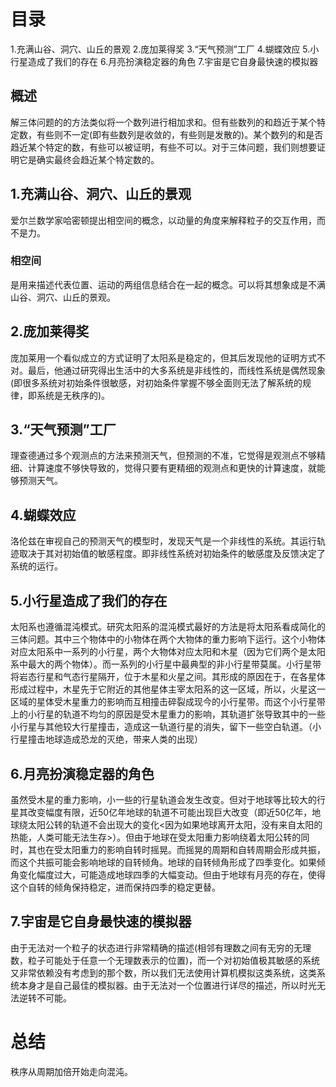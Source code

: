 # 目录
1.充满山谷、洞穴、山丘的景观
2.庞加莱得奖
3.“天气预测”工厂
4.蝴蝶效应
5.小行星造成了我们的存在
6.月亮扮演稳定器的角色
7.宇宙是它自身最快速的模拟器

## 概述
解三体问题的的方法类似将一个数列进行相加求和。但有些数列的和趋近于某个特定数，有些则不一定(即有些数列是收敛的，有些则是发散的)。某个数列的和是否趋近某个特定的数，有些可以被证明，有些不可以。对于三体问题，我们则想要证明它是确实最终会趋近某个特定数的。

## 1.充满山谷、洞穴、山丘的景观
爱尔兰数学家哈密顿提出相空间的概念，以动量的角度来解释粒子的交互作用，而不是力。

### 相空间
是用来描述代表位置、运动的两组信息结合在一起的概念。可以将其想象成是不满山谷、洞穴、山丘的景观。

## 2.庞加莱得奖
庞加莱用一个看似成立的方式证明了太阳系是稳定的，但其后发现他的证明方式不对。最后，他通过研究得出生活中的大多系统是非线性的，而线性系统是偶然现象(即很多系统对初始条件很敏感，对初始条件掌握不够全面则无法了解系统的规律，即系统是无秩序的)。

## 3.“天气预测”工厂
理查德通过多个观测点的方法来预测天气，但预测的不准，它觉得是观测点不够精细、计算速度不够快导致的，觉得只要有更精细的观测点和更快的计算速度，就能够预测天气。

## 4.蝴蝶效应
洛伦兹在审视自己的预测天气的模型时，发现天气是一个非线性的系统。其运行轨迹取决于其对初始值的敏感程度。即非线性系统对初始条件的敏感度及反馈决定了系统的运行。

## 5.小行星造成了我们的存在
太阳系也遵循混沌模式。研究太阳系的混沌模式最好的方法是将太阳系看成简化的三体问题。其中三个物体中的小物体在两个大物体的重力影响下运行。这个小物体对应太阳系中一系列的小行星，两个大物体对应太阳和木星（因为它们两个是太阳系中最大的两个物体）。而一系列的小行星中最典型的非小行星带莫属。小行星带将岩态行星和气态行星隔开，位于木星和火星之间。其形成的原因在于，在各星体形成过程中，木星先于它附近的其他星体主宰太阳系的这一区域，所以，火星这一区域的星体受木星重力的影响而互相撞击碎裂成现今的小行星带。而这个小行星带上的小行星的轨道不均匀的原因是受木星重力的影响，其轨道扩张导致其中的一些小行星与其他较大行星撞击，造成这一轨道行星的消失，留下一些空白轨道。（小行星撞击地球造成恐龙的灭绝，带来人类的出现）

## 6.月亮扮演稳定器的角色
虽然受木星的重力影响，小一些的行星轨道会发生改变。但对于地球等比较大的行星其改变幅度有限，近50亿年地球的轨道不可能出现巨大改变（即近50亿年，地球绕太阳公转的轨道不会出现大的变化<因为如果地球离开太阳，没有来自太阳的热能，人类可能无法生存>）。但由于地球在受太阳重力影响绕着太阳公转的同时，其也在受太阳重力的影响自转时摇晃。而摇晃的周期和自转周期会形成共振，而这个共振可能会影响地球的自转倾角。地球的自转倾角形成了四季变化。如果倾角变化幅度过大，可能造成地球四季的大幅变动。但由于地球有月亮的存在，使得这个自转的倾角保持稳定，进而保持四季的稳定更替。

## 7.宇宙是它自身最快速的模拟器
由于无法对一个粒子的状态进行非常精确的描述(相邻有理数之间有无穷的无理数，粒子可能处于任意一个无理数表示的位置)，而一个对初始值极其敏感的系统又非常依赖没有考虑到的那个数，所以我们无法使用计算机模拟这类系统，这类系统本身才是自己最佳的模拟器。由于无法对一个位置进行详尽的描述，所以时光无法逆转不可能。

# 总结
秩序从周期加倍开始走向混沌。
